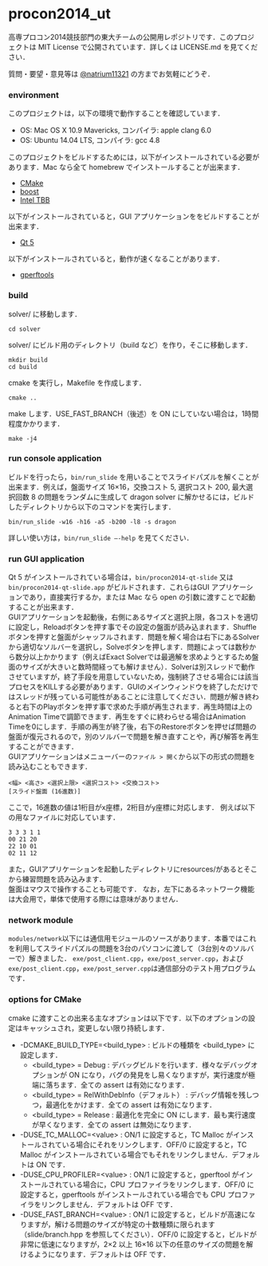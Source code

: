 procon2014_ut
=============

高専プロコン2014競技部門の東大チームの公開用レポジトリです．このプロジェクトは MIT License で公開されています．詳しくは LICENSE.md を見てください．

質問・要望・意見等は [@natrium11321](https://twitter.com/natrium11321) の方までお気軽にどうぞ．

### environment

このプロジェクトは，以下の環境で動作することを確認しています．

* OS: Mac OS X 10.9 Mavericks, コンパイラ: apple clang 6.0
* OS: Ubuntu 14.04 LTS, コンパイラ: gcc 4.8

このプロジェクトをビルドするためには，以下がインストールされている必要があります．Mac なら全て homebrew でインストールすることが出来ます．

* [CMake](http://www.cmake.org/)
* [boost](http://www.boost.org/)
* [Intel TBB](https://www.threadingbuildingblocks.org/)

以下がインストールされていると，GUI アプリケーションををビルドすることが出来ます．

* [Qt 5](http://qt-project.org/qt5)

以下がインストールされていると，動作が速くなることがあります．

* [gperftools](https://code.google.com/p/gperftools/)

### build

solver/ に移動します．

```
cd solver
```

solver/ にビルド用のディレクトリ（build など）を作り，そこに移動します．

```
mkdir build
cd build
```

cmake を実行し，Makefile を作成します．

```
cmake ..
```

make します．USE_FAST_BRANCH（後述）を ON にしていない場合は，1時間程度かかります．

```
make -j4
```

### run console application

ビルドを行ったら，`bin/run_slide` を用いることでスライドパズルを解くことが出来ます．例えば，盤面サイズ 16×16，交換コスト 5, 選択コスト 200, 最大選択回数 8 の問題をランダムに生成して dragon solver に解かせるには，ビルドしたディレクトリから以下のコマンドを実行します．

```
bin/run_slide -w16 -h16 -a5 -b200 -l8 -s dragon
```

詳しい使い方は，`bin/run_slide —-help` を見てください．

### run GUI application

Qt 5 がインストールされている場合は，`bin/procon2014-qt-slide` 又は `bin/procon2014-qt-slide.app` がビルドされます．これらはGUI アプリケーションであり，直接実行するか，または Mac なら open の引数に渡すことで起動することが出来ます．  
GUIアプリケーションを起動後，右側にあるサイズと選択上限，各コストを適切に設定し，Reloadボタンを押す事でその設定の盤面が読み込まれます．Shuffleボタンを押すと盤面がシャッフルされます．問題を解く場合は右下にあるSolverから適切なソルバーを選択し，Solveボタンを押します．問題によっては数秒から数分以上かかります（例えばExact Solverでは最適解を求めようとするため盤面のサイズが大きいと数時間経っても解けません）．Solverは別スレッドで動作させていますが，終了手段を用意していないため，強制終了させる場合には該当プロセスをKILLする必要があります．GUIのメインウィンドウを終了しただけではスレッドが残っている可能性があることに注意してください．問題が解き終わると右下のPlayボタンを押す事で求めた手順が再生されます．再生時間は上のAnimation Timeで調節できます．再生をすぐに終わらせる場合はAnimation Timeを0にします．手順の再生が終了後，右下のRestoreボタンを押せば問題の盤面が復元されるので，別のソルバーで問題を解き直すことや，再び解答を再生することができます．  
GUIアプリケーションはメニューバーの`ファイル > 開く`から以下の形式の問題を読み込むこともできます．

```
<幅> <高さ> <選択上限> <選択コスト> <交換コスト>
[スライド盤面 (16進数)]
```

ここで，16進数の値は1桁目がx座標，2桁目がy座標に対応します．
例えば以下の用なファイルに対応しています．

```
3 3 3 1 1
00 21 20
22 10 01
02 11 12
```

また，GUIアプリケーションを起動したディレクトリにresources/があるとそこから練習問題を読み込みます．  
盤面はマウスで操作することも可能です． なお，左下にあるネットワーク機能は大会用で，単体で使用する際には意味がありません．

### network module

`modules/network`以下には通信用モジュールのソースがあります．本番ではこれを利用してスライドパズルの問題を3台のパソコンに渡して（3台別々のソルバーで）解きました．
`exe/post_client.cpp`，`exe/post_server.cpp`，および`exe/post_client.cpp`，`exe/post_server.cpp`は通信部分のテスト用プログラムです．

### options for CMake

cmake に渡すことの出来る主なオプションは以下です．以下のオプションの設定はキャッシュされ，変更しない限り持続します．

* -DCMAKE\_BUILD\_TYPE=&lt;build\_type&gt; : ビルドの種類を &lt;build\_type&gt; に設定します．
	* &lt;build\_type&gt; = Debug : デバッグビルドを行います．様々なデバッグオプションが ON になり，バグの発見をし易くなりますが，実行速度が極端に落ちます．全ての assert は有効になります．
	* &lt;build\_type&gt; = RelWithDebInfo（デフォルト） : デバッグ情報を残しつつ，最適化をかけます．全ての assert は有効になります．
	* &lt;build\_type&gt; = Release : 最適化を完全に ON にします．最も実行速度が早くなります．全ての assert は無効になります．
* -DUSE\_TC\_MALLOC=&lt;value&gt; : ON/1 に設定すると，TC Malloc がインストールされている場合にそれをリンクします．OFF/0 に設定すると，TC Malloc がインストールされている場合でもそれをリンクしません．デフォルトは ON です．
* -DUSE\_CPU\_PROFILER=&lt;value&gt; : ON/1 に設定すると，gperftool がインストールされている場合に，CPU プロファイラをリンクします．OFF/0 に設定すると，gperftools がインストールされている場合でも CPU プロファイラをリンクしません．デフォルトは OFF です．
* -DUSE\_FAST\_BRANCH=&lt;value&gt; : ON/1 に設定すると，ビルドが高速になりますが，解ける問題のサイズが特定の十数種類に限られます（slide/branch.hpp を参照してください）．OFF/0 に設定すると，ビルドが非常に低速になりますが，2×2 以上 16×16 以下の任意のサイズの問題を解けるようになります．デフォルトは OFF です．
